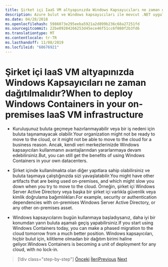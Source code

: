 ```yaml
---
title: Şirket içi IaaS VM altyapınızda Windows Kapsayıcıları ne zaman dağıtılmalıdır?
description: Azure bulut ve Windows kapsayıcıları ile mevcut .NET uygulamalarını modernleştirin | Şirket içi IaaS VM altyapınızda Windows kapsayıcıları ne zaman dağıtılır
ms.date: 04/28/2018
ms.openlocfilehash: 5986073e295eeba5921a2d899b236c68a27251fd
ms.sourcegitcommit: 22be09204266253d45ece46f51cc6f080f2b3fd6
ms.translationtype: MT
ms.contentlocale: tr-TR
ms.lasthandoff: 11/08/2019
ms.locfileid: "68676921"
---
```

# <a name="when-to-deploy-windows-containers-in-your-on-premises-iaas-vm-infrastructure"></a><span data-ttu-id="6c454-103">Şirket içi IaaS VM altyapınızda Windows Kapsayıcıları ne zaman dağıtılmalıdır?</span><span class="sxs-lookup"><span data-stu-id="6c454-103">When to deploy Windows Containers in your on-premises IaaS VM infrastructure</span></span>

- <span data-ttu-id="6c454-104">Kuruluşunuz buluta geçmeye hazırlanmayabilir veya bir iş nedeni için buluta taşınamayacak olabilir.</span><span class="sxs-lookup"><span data-stu-id="6c454-104">Your organization might not be ready to move to the cloud, or it might not be able to move to the cloud for a business reason.</span></span> <span data-ttu-id="6c454-105">Ancak, kendi veri merkezlerinizde Windows kapsayıcıları kullanmanın avantajlarından yararlanmaya devam edebilirsiniz.</span><span class="sxs-lookup"><span data-stu-id="6c454-105">But, you can still get the benefits of using Windows Containers in your own datacenters.</span></span>

- <span data-ttu-id="6c454-106">Şirket içinde kullanılmakta olan diğer yapıtlara sahip olabilirsiniz ve buluta taşımaya çalıştığınızda sizi yavaşlatabilir.</span><span class="sxs-lookup"><span data-stu-id="6c454-106">You might have other artifacts that are being used on-premises, and which might slow you down when you try to move to the cloud.</span></span> <span data-ttu-id="6c454-107">Örneğin, şirket içi Windows Server Active Directory veya başka bir şirket içi varlıkla güvenlik veya kimlik doğrulama bağımlılıkları.</span><span class="sxs-lookup"><span data-stu-id="6c454-107">For example, security or authentication dependencies with on-premises Windows Server Active Directory, or any other on-premises asset.</span></span>

- <span data-ttu-id="6c454-108">Windows kapsayıcılarını bugün kullanmaya başladıysanız, daha iyi bir konumdan yarın buluta aşamalı geçiş yapabilirsiniz.</span><span class="sxs-lookup"><span data-stu-id="6c454-108">If you start using Windows Containers today, you can make a phased migration to the cloud tomorrow from a much better position.</span></span> <span data-ttu-id="6c454-109">Windows kapsayıcıları, hiçbir bulut için, kilitleme olmadan bir dağıtım birimi haline geliyor.</span><span class="sxs-lookup"><span data-stu-id="6c454-109">Windows Containers is becoming a unit of deployment for any cloud, with no lock-in.</span></span>

>[!div class="step-by-step"]
><span data-ttu-id="6c454-110">[Önceki](when-not-to-deploy-to-windows-containers.md)
>[İleri](when-to-deploy-windows-containers-to-azure-vms-iaas-cloud.md)</span><span class="sxs-lookup"><span data-stu-id="6c454-110">[Previous](when-not-to-deploy-to-windows-containers.md)
[Next](when-to-deploy-windows-containers-to-azure-vms-iaas-cloud.md)</span></span>

